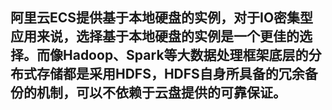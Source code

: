 ## 阿里云ECS提供基于本地硬盘的实例，对于IO密集型应用来说，选择基于本地硬盘的实例是一个更佳的选择。而像Hadoop、Spark等大数据处理框架底层的分布式存储都是采用HDFS，HDFS自身所具备的冗余备份的机制，可以不依赖于云盘提供的可靠保证。
